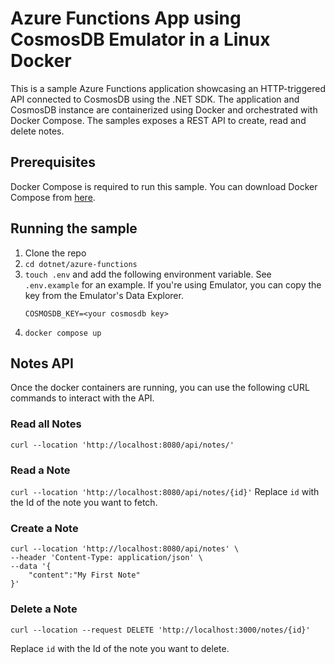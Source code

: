 # Azure Functions App using CosmosDB Emulator in a Linux Docker

This is a sample Azure Functions application showcasing an HTTP-triggered API connected to CosmosDB using the .NET SDK. The application and CosmosDB instance are containerized using Docker and orchestrated with Docker Compose. The samples exposes a REST API to create, read and delete notes.

## Prerequisites
Docker Compose is required to run this sample. You can download Docker Compose from [here](https://docs.docker.com/compose/install/).

## Running the sample
1. Clone the repo
2. ```cd dotnet/azure-functions```
3. ```touch .env``` and add the following environment variable. See `.env.example` for an example. If you're using Emulator, you can copy the key from the Emulator's Data Explorer. 
    ```
    COSMOSDB_KEY=<your cosmosdb key>
    ```
4. ```docker compose up```

## Notes API 
Once the docker containers are running, you can use the following cURL commands to interact with the API.

### Read all Notes
```curl --location 'http://localhost:8080/api/notes/'```

### Read a Note
```curl --location 'http://localhost:8080/api/notes/{id}'```
Replace `id` with the Id of the note you want to fetch.

### Create a Note
```
curl --location 'http://localhost:8080/api/notes' \
--header 'Content-Type: application/json' \
--data '{
    "content":"My First Note"
}'
```
### Delete a Note
```
curl --location --request DELETE 'http://localhost:3000/notes/{id}'
```
Replace `id` with the Id of the note you want to delete.